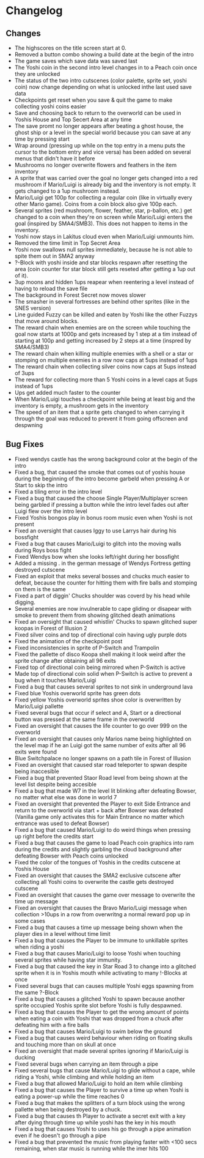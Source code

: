 # Changelog

## Changes
- The highscores on the title screen start at 0.
- Removed a button combo showing a build date at the begin of the intro
- The game saves which save data was saved last
- The Yoshi coin in the second intro level changes in to a Peach coin once they are unlocked
- The status of the two intro cutscenes (color palette, sprite set, yoshi coin) now change depending on what is unlocked inthe last used save data
- Checkpoints get reset when you save & quit the game to make collecting yoshi coins easier
- Save and choosing back to return to the overworld can be used in Yoshis House and Top Secert Area at any time
- The save promt no longer appears after beating a ghost house, the ghost ship or a level in the special world because you can save at any time by pressing start
- Wrap around (pressing up while on the top entry in a menu puts the cursor to the bottom entry and vice versa) has been added on several menus that didn't have it before
- Mushrooms no longer overwrite flowers and feathers in the item inventory
- A sprite that was carried over the goal no longer gets changed into a red mushroom if Mario/Luigi is already big and the inventory is not empty. It gets changed to a 1up mushroom instead.
- Mario/Luigi get 100p for collecting a regular coin (like in virtually every other Mario game). Coins from a coin block also give 100p each.
- Several sprites (red mushroom, flower, feather, star, p-ballon, etc.) get changed to a coin when they're on screen while Mario/Luigi enters the goal (inspired by SMA4/SMB3). This does not happen to items in the inventory.
- Yoshi now stays in Lakitus cloud even when Mario/Luigi unmounts him.
- Removed the time limit in Top Secret Area
- Yoshi now swallows null sprites immediately, because he is not able to spite them out in SMA2 anyway
- ?-Block with yoshi inside and star blocks respawn after resetting the area (coin counter for star block still gets reseted after getting a 1up out of it).
- 3up moons and hidden 1ups reapear when reentering a level instead of having to reload the save file
- The background in Forest Secret now moves slower
- The smasher in several fortresses are behind other sprites (like in the SNES version)
- Line guided Fuzzy can be killed and eaten by Yoshi like the other Fuzzys that move around blocks.
- The reward chain when enemies are on the screen while touching the goal now starts at 1000p and gets increased by 1 step at a tim instead of starting at 100p and getting increased by 2 steps at a time (inspred by SMA4/SMB3)
- The reward chain when killing multiple enemies with a shell or a star or stomping on multiple enemies in a row now caps at 5ups instead of 1ups
- The reward chain when collecting silver coins now caps at 5ups instead of 3ups
- The reward for collecting more than 5 Yoshi coins in a level caps at 5ups instead of 1ups
- Ups get added much faster to the counter
- When Mario/Luigi touches a checkpoint while being at least big and the inventory is empty, a mushroom gets in the inventory
- The speed of an item that a sprite gets changed to when carrying it through the goal was reduced to prevent it from going offscreen and despwning

## Bug Fixes
- Fixed wendys castle has the wrong background color at the begin of the intro
- Fixed a bug, that caused the smoke that comes out of yoshis house during the beginning of the intro become garbeld when pressing A or Start to skip the intro
- Fixed a tiling error in the intro level
- Fixed a bug that caused the choose Single Player/Multiplayer screen being garbled if pressing a button while the intro level fades out after Luigi flew over the intro level
- Fixed Yoshis bongos play in bonus room music even when Yoshi is not present
- Fixed an oversight that causes Iggy to use Larrys hair during his bossfight
- Fixed a bug that causes Mario/Luigi to glitch into the moving walls during Roys boss fight
- Fixed Wendys bow when she looks left/right during her bossfight
- Added a missing . in the german message of Wendys Fortress getting destroyed cutscene
- Fixed an exploit that meks several bosses and chucks much easier to defeat, because the counter for hitting them with fire balls and stomping on them is the same
- Fixed a part of diggin' Chucks shoulder was coverd by his head while digging.
- Several enemies are now invulnerable to cape gliding or disapear with smoke to prevent them from showing glitched death animations
- Fixed an oversight that caused whistlin' Chucks to spawn glitched super koopas in Forest of Illusion 2
- Fixed silver coins and top of directional coin having ugly purple dots
- Fixed the animation of the checkpoint post
- Fixed inconsistencies in sprite of P-Switch and Trampolin
- Fixed the pallette of disco Koopa shell making it look weird after the sprite change after obtaining all 96 exits
- Fixed top of directional coin being mirrored when P-Switch is active
- Made top of directional coin solid when P-Switch is active to prevent a bug when it touches Mario/Luigi
- Fixed a bug that causes several sprites to not sink in underground lava
- Fixed blue Yoshis overworld sprite has green dots
- Fixed yellow Yoshis overworld sprites shoe color is overwritten by Mario/Luigi pallette
- Fixed several bugs that occur if select and A, Start or a directional button was pressed at the same frame in the overworld
- Fixed an oversight that causes the life counter to go over 999 on the overworld
- Fixed an oversight that causes only Marios name being highlighted on the level map if he an Luigi got the same number of exits after all 96 exits were found
- Blue Switchpalace no longer spawns on a path tile in Forest of Illusion
- Fixed an oversight that caused star road teleporter to spwan despite being inaccesible
- Fixed a bug that prevented Staor Road level from being shown at the level list despite being accesible
- Fixed a bug that made W7 in the level lit blinking after defeating Bowser, no matter what else was done in world 7
- Fixed an oversight that prevented the Player to exit Side Entrance and return to the overworld via start + back after Bowser was defeated (Vanilla game only activates this for Main Entrance no matter which entrance was used to defeat Bowser) 
- Fixed a bug that caused Mario/Luigi to do weird things when pressing up right before the credits start
- Fixed a bug that causes the game to load Peach coin graphics into ram during the credits and slightly garbling the cloud background after defeating Bowser with Peach coins unlocked
- Fixed the color of the tongues of Yoshis in the credits cutscene at Yoshis House
- Fixed an oversight that causes the SMA2 exclusive cutscene after collecting all Yoshi coins to overwrite the castle gets destroyed cutscene
- Fixed an oversight that causes the game over message to overwrite the time up message
- Fixed an oversight that causes the Bravo Mario/Luigi message when collection >10ups in a row from overwritng a normal reward pop up in some cases
- Fixed a bug that causes a time up message being shown when the player dies in a level without time limit
- Fixed a bug that causes the Player to be immune to unkillable sprites when riding a yoshi
- Fixed a bug that causes Mario/Luigi to loose Yoshi when touching several sprites while having star immunity.
- Fixed a bug that caused the key in Star Road 3 to change into a glitched sprite when it is in Yoshis mouth while activating to many !-Blocks at once
- Fixed several bugs that can causes multiple Yoshi eggs spawning from the same ?-Block
- Fixed a bug that causes a glitched Yoshi to spawn because another sprite occupied Yoshis sprite slot before Yoshi is fully despawned.
- Fixed a bug that causes the Player to get the wrong amount of points when eating a coin with Yoshi that was dropped from a chuck after defeating him with a fire balls
- Fixed a bug that causes Mario/Luigi to swim below the ground
- Fixed a bug that causes weird behaviour when riding on floating skulls and touching more than on skull at once
- Fixed an oversight that made several sprites ignoring if Mario/Luigi is ducking
- Fixed several bugs when carrying an item through a pipe
- Fixed several bugs that cause Mario/Luigi to glide without a cape, while riding a Yoshi, while climbing and while holding an item
- Fixed a bug that allowed Mario/Luigi to hold an item while climbing
- Fixed a bug that causes the Player to survive a time up when Yoshi is eating a power-up while the time reaches 0
- Fixed a bug that makes the splitters of a turn block using the wrong pallette when being destroyed by a chuck.
- Fixed a bug that causes th Player to activate a secret exit with a key after dying through time up while yoshi has the key in his mouth
- Fixed a bug that causes Yoshi to uses his go through a pipe animation even if he doesn't go through a pipe
- Fixed a bug that prevented the music from playing faster with <100 secs remaining, when star music is running while the imer hits 100